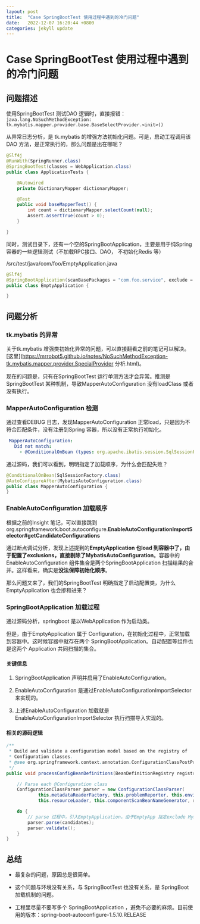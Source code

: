 ```yaml
---
layout: post
title:  "Case SpringBootTest 使用过程中遇到的冷门问题"
date:   2022-12-07 16:20:44 +0800
categories: jekyll update
---
```

# Case SpringBootTest 使用过程中遇到的冷门问题

## 问题描述

使用SpringBootTest 测试DAO 逻辑时，直接报错：`java.lang.NoSuchMethodException: tk.mybatis.mapper.provider.base.BaseSelectProvider.<init>()`

从异常日志分析，是 tk.mybatis 的增强方法初始化问题。可是，启动工程调用该DAO 方法，是正常执行的，那么问题是出在哪呢？

```java
@Slf4j
@RunWith(SpringRunner.class)
@SpringBootTest(classes = WebApplication.class)
public class ApplicationTests {

    @Autowired
    private DictionaryMapper dictionaryMapper;

    @Test
    public void baseMapperTest() {
        int count = dictionaryMapper.selectCount(null);
        Assert.assertTrue(count > 0);
    }

}
```

同时，测试目录下，还有一个空的SpringBootApplication，主要是用于纯Spring 容器的一些逻辑测试（不加载RPC接口、DAO， 不初始化Redis 等） 

/src/test/java/com/foo/EmptyApplication.java

```java
@Slf4j
@SpringBootApplication(scanBasePackages = "com.foo.service", exclude = {RedisAutoConfiguration.class, MybatisAutoConfiguration.class, RPCAutoConfiguration.class})
public class EmptyApplication {

}
```

## 问题分析

### tk.mybatis 的异常

关于tk.mybatis 增强类初始化异常的问题，可以直接翻看之前的笔记可以解决。[这里](https://mrrobot5.github.io/notes/NoSuchMethodException-tk.mybatis.mapper.provider.SpecialProvider 分析.html)。

现在的问题是，只有在SpringBootTest 运行单测方法才会异常。推测是SpringBootTest 某种机制，导致MapperAutoConfiguration 没有loadClass 或者没有执行。

### MapperAutoConfiguration 检测

通过查看DEBUG 日志，发现MapperAutoConfiguration 正常load，只是因为不符合匹配条件，没有注册到Spring 容器，所以没有正常执行初始化。

```yml
 MapperAutoConfiguration:
   Did not match:
     - @ConditionalOnBean (types: org.apache.ibatis.session.SqlSessionFactory; SearchStrategy: all) did not find any beans (OnBeanCondition)
```

通过源码，我们可以看到，明明指定了加载顺序，为什么会匹配失败？

```java
@ConditionalOnBean(SqlSessionFactory.class)
@AutoConfigureAfter(MybatisAutoConfiguration.class)
public class MapperAutoConfiguration {
}
```

### EnableAutoConfiguration 加载顺序

根据之前的Insight 笔记，可以直接跳到 org.springframework.boot.autoconfigure.**EnableAutoConfigurationImportSelector#getCandidateConfigurations**

通过断点调试分析，发现上述提到的**EmptyApplication 也load 到容器中了，由于配置了exclusions，直接剔除了MybatisAutoConfiguration**。容器中的EnableAutoConfiguration 组件集合是两个SpringBootApplication 扫描结果的合并。这样看来，确实是**没法保障初始化顺序**。

那么问题又来了，我们的SpringBootTest 明确指定了启动配置类，为什么EmptyApplication 也会掺和进来？

### SpringBootApplication 加载过程

通过源码分析，springboot 是以WebApplication 作为启动类。

但是，由于EmptyApplication 属于 Configuration，在初始化过程中，正常加载到容器中。这时候容器中就存在两个 SpringBootApplication。自动配置等组件也是这两个 Application 共同扫描的集合。

#### 关键信息

1. SpringBootApplication 声明并启用了EnableAutoConfiguration。

2. EnableAutoConfiguration 是通过EnableAutoConfigurationImportSelector 来实现的。

3. 上述EnableAutoConfiguration 加载就是EnableAutoConfigurationImportSelector 执行扫描导入实现的。

#### 相关的源码逻辑

```java
/**
 * Build and validate a configuration model based on the registry of
 * Configuration classes.
 * @see org.springframework.context.annotation.ConfigurationClassPostProcessor#processConfigBeanDefinitions
 */
public void processConfigBeanDefinitions(BeanDefinitionRegistry registry) {

    // Parse each @Configuration class
    ConfigurationClassParser parser = new ConfigurationClassParser(
            this.metadataReaderFactory, this.problemReporter, this.environment,
            this.resourceLoader, this.componentScanBeanNameGenerator, registry);

    do {
        // parse 过程中，引入EmptyApplication。由于EmptyApp 指定exclude MybatisAutoConfiguration，在两次排序合并后，添加到了最后。打乱了 EnableAutoConfiguration 的顺序。
        parser.parse(candidates);
        parser.validate();
    }
}
```

## 总结

- 最复杂的问题，原因总是很简单。

- 这个问题与环境没有关系，与 SpringBootTest 也没有关系，是 SpringBoot 加载机制的问题。

- 工程里尽量不要写多个 SpringBootApplication ，避免不必要的麻烦。目前使用的版本：spring-boot-autoconfigure-1.5.10.RELEASE
